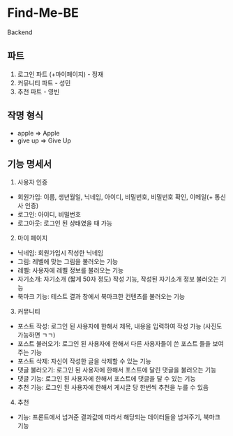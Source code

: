 # Find-Me-BE
Backend

## 파트
1. 로그인 파트 (+마이페이지) - 정재
2. 커뮤니티 파트 - 성민
3. 추천 파트 - 영빈

## 작명 형식
- apple => Apple
- give up => Give Up

## 기능 명세서
1. 사용자 인증
- 회원가입: 이름, 생년월일, 닉네임, 아이디, 비밀번호, 비밀번호 확인, 이메일(+ 통신사 인증)
- 로그인: 아이디, 비밀번호
- 로그아웃: 로그인 된 상태였을 때 가능

2. 마이 페이지
- 닉네임: 회원가입시 작성한 닉네임
- 그림: 레벨에 맞는 그림을 불러오는 기능
- 레벨: 사용자에 레벨 정보를 불러오는 기능
- 자기소개: 자기소개 (짧게 50자 정도) 작성 기능, 작성된 자기소개 정보 불러오는 기능
- 북마크 기능: 테스트 결과 창에서 북마크한 컨텐츠를 불러오는 기능

3. 커뮤니티
- 포스트 작성: 로그인 된 사용자에 한해서 제목, 내용을 입력하여 작성 가능 (사진도 가능하면 ㄱㄱ)
- 포스트 불러오기: 로그인 된 사용자에 한해서 다른 사용자들이 쓴 포스트 들을 보여주는 기능
- 포스트 삭제: 자신이 작성한 글을 삭제할 수 있는 기능
- 댓글 불러오기: 로그인 된 사용자에 한해서 포스트에 달린 댓글을 불러오는 기능
- 댓글 기능: 로그인 된 사용자에 한해서 포스트에 댓글을 달 수 있는 기능
- 추천 기능: 로그인 된 사용자에 한해서 게시글 당 한번씩 추천을 누를 수 있음

4. 추천
- 기능: 프론트에서 넘겨준 결과값에 따라서 해당되는 데이터들을 넘겨주기, 북마크 기능

